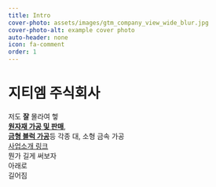 ```yaml
---
title: Intro
cover-photo: assets/images/gtm_company_view_wide_blur.jpg
cover-photo-alt: example cover photo
auto-header: none
icon: fa-comment
order: 1
---
```


# 지티엠 주식회사

저도 **잘** 몰라여 헿  
[**원자재 가공 및 판매**](/business/#원자재-관련-사업),  
[**금형 블럭 가공**](/#portfolio)등 각종 대, 소형 금속 가공  
[사업소개 링크](/business/)  
뭔가 길게 써보자  
아래로  
길어짐  


<!---
<header>
  <h2 class="alt">Hi! I'm <strong>Prologue</strong>, a <a href="http://html5up.net/license">free</a> responsive<br />
  site template designed by <a href="http://html5up.net/prologue">HTML5 UP</a>.</h2>
  <p>Adapted for Jekyll by <a href=https://chrisbobbe.github.io/>Chris Bobbe</a>. Get started on <a href="https://github.com/chrisbobbe/jekyll-theme-prologue">GitHub!</a></p>
</header>

<footer>
  <a href="#portfolio" class="button scrolly">Magna Aliquam</a>
</footer>
--->